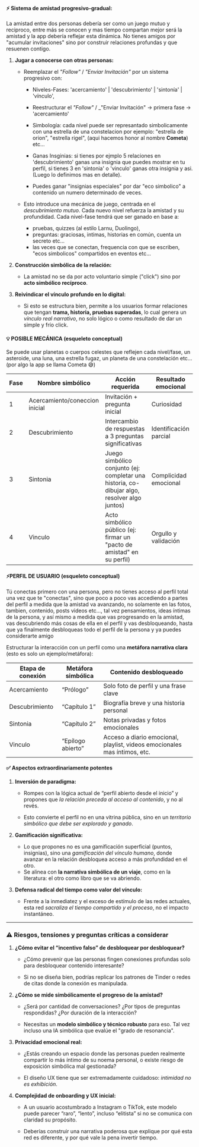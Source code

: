 
#### ⚡ Sistema de amistad progresivo-gradual:
La amistad entre dos personas debería ser como un juego mutuo y reciproco, entre más se conocen y mas tiempo compartan mejor será la amistad y la app debería reflejar esta dinámica. No tienes amigos por "acumular invitaciones" sino por construir relaciones profundas y que resuenen contigo.

1. **Jugar a conocerse con otras personas:**

    - Reemplazar el _"Follow"_ / _"Enviar Invitación"_ por un sistema progresivo con:

	    - Niveles-Fases:  'acercamiento'    |  'descubrimiento'  |  'sintonía'  |  'vínculo', 
	    
	    - Reestructurar el _"Follow"_ / _"Enviar Invitación" -> primera fase -> 'acercamiento'

	    - Simbología: cada nivel puede ser represantado simbolicamente con una estrella de una constelacion por ejemplo: "estrella de orion", "estrella rigel", (aqui hacemos honor al nombre **Cometa**) etc... 

	    - Ganas Insginias: si tienes por ejmplo 5 relaciones en 'descubrimiento' ganas una insignia que puedes mostrar en tu perfil, si tienes 3 en 'sintonia' o 'vinculo' ganas otra insignia y asi. (Luego lo definimos mas en detalle).

	    - Puedes ganar "insignias especiales" por dar "eco simbolico" a contenido un numero determinado de veces.
	    
    - Esto introduce una mecánica de juego, centrada en el _descubrimiento mutuo_. Cada nuevo nivel refuerza la amistad y su profundidad. Cada nivel-fase tendrá que ser ganado en base a:
	    - pruebas, quizzes (al estilo Larnu, Duolingo), 
	    - preguntas: graciosas, intimas, historias en común, cuenta un secreto etc...
	    - las veces que se conectan, frequencia con que se escriben,  "ecos simbolicos" compartidos en eventos etc...
        
2. **Construcción simbólica de la relación:**
    - La amistad no se da por acto voluntario simple ("click") sino por **acto simbólico recíproco**.
        
3. **Reivindicar el vínculo profundo en lo digital:**
    - Si esto se estructura bien, permite a los usuarios formar relaciones que tengan **trama, historia, pruebas superadas**, lo cual genera un _vínculo real narrativo_, no solo lógico o como resultado de dar un simple y frío click.

#### 💡 POSIBLE MECÁNICA (esqueleto conceptual)

Se puede usar planetas o cuerpos celestes que reflejen cada nivel/fase, un asteroide, una luna, una estrella fugaz, un planeta de una constelación etc... (por algo la app se llama Cometa 😅)

| Fase | Nombre simbólico               | Acción requerida                                                                             | Resultado emocional    |
| ---- | ------------------------------ | -------------------------------------------------------------------------------------------- | ---------------------- |
| 1    | Acercamiento/coneccion inicial | Invitación + pregunta inicial                                                                | Curiosidad             |
| 2    | Descubrimiento                 | Intercambio de respuestas a 3 preguntas significativas                                       | Identificación parcial |
| 3    | Sintonia                       | Juego simbólico conjunto (ej: completar una historia, co-dibujar algo, resolver algo juntos) | Complicidad emocional  |
| 4    | Vinculo                        | Acto simbólico público (ej: firmar un "pacto de amistad" en su perfil)                       | Orgullo y validación   |

#### ⚡PERFIL DE USUARIO (esqueleto conceptual)
Tú conectas primero con una persona, pero no tienes acceso al perfil total una vez que te "conectas", sino que poco a poco vas accediendo a partes del perfil a medida que la amistad va avanzando, no solamente en las fotos, tambien, contenido, posts videos etc..., tal vez pensamientos, ideas íntimas de la persona, y así mismo a medida que vas progresando en la amistad, vas descubriendo más cosas de ella en el perfil y vas desbloqueando, hasta que ya finalmente desbloqueas todo el perfil de la persona y ya puedes considerarte amigo

Estructurar la interacción con un perfil como una **metáfora narrativa clara** (esto es solo un ejemplo/metáfora):

| Etapa de conexión | Metáfora simbólica | Contenido desbloqueado                                                    |
| ----------------- | ------------------ | ------------------------------------------------------------------------- |
| Acercamiento      | “Prólogo”          | Solo foto de perfil y una frase clave                                     |
| Descubrimiento    | “Capítulo 1”       | Biografía breve y una historia personal                                   |
| Sintonia          | “Capítulo 2”       | Notas privadas y fotos emocionales                                        |
| Vinculo           | “Epílogo abierto”  | Acceso a diario emocional, playlist, videos emocionales mas íntimos, etc. |

#### ✅ **Aspectos extraordinariamente potentes**

1. **Inversión de paradigma:**
    - Rompes con la lógica actual de “perfil abierto desde el inicio” y propones que _la relación preceda al acceso al contenido_, y no al revés.
        
    - Esto convierte el perfil no en una vitrina pública, sino en un _territorio simbólico que debe ser explorado y ganado_.
        
2. **Gamificación significativa:**
    - Lo que propones no es una gamificación superficial (puntos, insignias), sino una _gamificación del vínculo humano_, donde avanzar en la relación desbloquea acceso a más profundidad en el otro.
    - Se alinea con **la narrativa simbólica de un viaje**, como en la literatura: el otro como libro que se va abriendo.
        
3. **Defensa radical del tiempo como valor del vínculo:**
    - Frente a la inmediatez y el exceso de estímulo de las redes actuales, esta red _sacraliza el tiempo compartido y el proceso_, no el impacto instantáneo.
    
---


### ⚠️ **Riesgos, tensiones y preguntas críticas  a considerar**

1. **¿Cómo evitar el “incentivo falso” de desbloquear por desbloquear?**
    
    - ¿Cómo prevenir que las personas fingen conexiones profundas solo para desbloquear contenido interesante?
        
    - Si no se diseña bien, podrías replicar los patrones de Tinder o redes de citas donde la conexión es manipulada.
        
2. **¿Cómo se mide simbólicamente el progreso de la amistad?**
    
    - ¿Será por cantidad de conversaciones? ¿Por tipos de preguntas respondidas? ¿Por duración de la interacción?
        
    - Necesitas un **modelo simbólico y técnico robusto** para eso. Tal vez incluso una IA simbólica que evalúe el "grado de resonancia".
        
3. **Privacidad emocional real:**
    
    - ¿Estás creando un espacio donde las personas pueden realmente compartir lo más íntimo de su noema personal, o existe riesgo de exposición simbólica mal gestionada?
        
    - El diseño UX tiene que ser extremadamente cuidadoso: _intimidad no es exhibición_.
        
4. **Complejidad de onboarding y UX inicial:**
    
    - A un usuario acostumbrado a Instagram o TikTok, este modelo puede parecer “raro”, “lento”, incluso “elitista” si no se comunica con claridad su propósito.
        
    - Deberías construir una narrativa poderosa que explique por qué esta red es diferente, y por qué vale la pena invertir tiempo.
